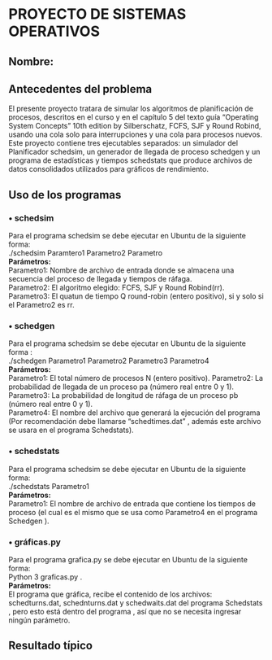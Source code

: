 #                                                                PROYECTO DE SISTEMAS OPERATIVOS 
## Nombre:   
## Antecedentes del problema  
El presente proyecto tratara de simular los algoritmos de planificación de procesos, descritos en el curso y en el capítulo 5 del texto guía “Operating System Concepts” 10th edition by Silberschatz, FCFS, SJF y Round Robind, usando una cola solo para interrupciones y una cola para procesos nuevos. Este proyecto contiene tres ejecutables separados: un simulador del Planificador schedsim, un generador de llegada de proceso schedgen y un programa de estadísticas y tiempos schedstats que produce archivos de datos consolidados utilizados para gráficos de rendimiento.
## Uso de los programas  
### •	schedsim
Para el programa schedsim se debe ejecutar en Ubuntu de la siguiente forma:      
./schedsim  Paramtero1 Parametro2  Parametro\
**Parámetros:**\
Parametro1: Nombre de archivo de entrada donde se almacena una secuencia del proceso de llegada y tiempos de ráfaga.\
Parametro2: El algoritmo elegido: FCFS, SJF y Round Robind(rr).\
Parametro3: El quatun de tiempo Q round-robin (entero positivo), si y solo si el Parametro2 es rr.
### •	schedgen
Para el programa schedsim se debe ejecutar en Ubuntu de la siguiente forma :      
./schedgen Parametro1 Parametro2  Parametro3  Parametro4\
**Parámetros:**\
Parametro1: El total número de procesos N (entero positivo).
Parametro2: La probabilidad de llegada de un proceso pa (número real entre 0 y 1).\
Parametro3: La probabilidad de longitud de ráfaga de un proceso pb (número real entre 0 y 1).                  
Parametro4: El nombre del archivo que generará la ejecución del programa (Por recomendación debe llamarse “schedtimes.dat” , además este archivo se usara en el  programa   Schedstats).
### •	schedstats
Para el programa schedsim se debe ejecutar en Ubuntu de la siguiente forma:      
./schedstats Parametro1\
**Parámetros:**\
Parametro1: El nombre de archivo de entrada que contiene los tiempos de proceso (el cual  es el mismo que se usa como  Parametro4 en el programa  Schedgen ).
### •	gráficas.py
Para el programa grafica.py se debe ejecutar en Ubuntu de la siguiente forma:    
Python  3 graficas.py .\
**Parámetros:**\
El programa que gráfica, recibe el contenido de los archivos: schedturns.dat, schednturns.dat y schedwaits.dat del programa  Schedstats  , pero esto está dentro del programa , así que no se necesita  ingresar ningún parámetro. 

## Resultado típico

